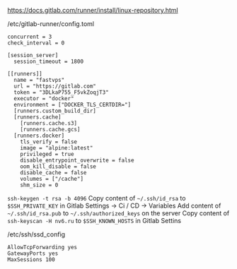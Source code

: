 https://docs.gitlab.com/runner/install/linux-repository.html

/etc/gitlab-runner/config.toml

```shell
concurrent = 3
check_interval = 0

[session_server]
  session_timeout = 1800

[[runners]]
  name = "fastvps"
  url = "https://gitlab.com"
  token = "3DLkaP755_F5vkZoqjT3"
  executor = "docker"
  environment = ["DOCKER_TLS_CERTDIR="]
  [runners.custom_build_dir]
  [runners.cache]
    [runners.cache.s3]
    [runners.cache.gcs]
  [runners.docker]
    tls_verify = false
    image = "alpine:latest"
    privileged = true
    disable_entrypoint_overwrite = false
    oom_kill_disable = false
    disable_cache = false
    volumes = ["/cache"]
    shm_size = 0
```

`ssh-keygen -t rsa -b 4096`
Copy content of `~/.ssh/id_rsa` to `$SSH_PRIVATE_KEY` in Gitlab Settings -> Ci / CD -> Variables
Add content of `~/.ssh/id_rsa.pub` to `~/.ssh/authorized_keys` on the server
Copy content of `ssh-keyscan -H nv6.ru` to `$SSH_KNOWN_HOSTS` in Gitlab Settins

/etc/ssh/ssd_config
```
AllowTcpForwarding yes
GatewayPorts yes
MaxSessions 100
```
